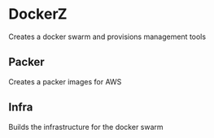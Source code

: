 # DockerZ

Creates a docker swarm and provisions management tools

## Packer

Creates a packer images for AWS

## Infra

Builds the infrastructure for the docker swarm



